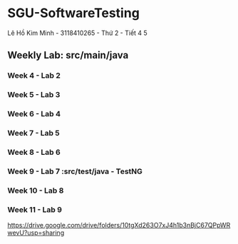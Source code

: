 # SGU-SoftwareTesting
Lê Hồ Kim Minh - 3118410265 - Thứ 2 - Tiết 4 5

## Weekly Lab: src/main/java
### Week 4  - Lab 2 
### Week 5  - Lab 3
### Week 6  - Lab 4
### Week 7  - Lab 5
### Week 8  - Lab 6
### Week 9  - Lab 7 :src/test/java - TestNG
### Week 10 - Lab 8
### Week 11 - Lab 9


https://drive.google.com/drive/folders/10tgXd263O7xJ4h1b3nBjC67QPpWRwevU?usp=sharing
